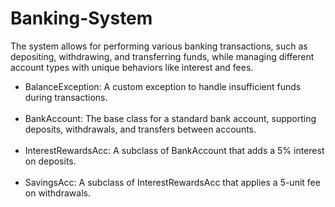# Banking-System
The system allows for performing various banking transactions, such as depositing, withdrawing, and transferring funds, while managing different account types with unique behaviors like interest and fees.
<br>
<ul>
<li>BalanceException: A custom exception to handle insufficient funds during transactions.</li>
  <br>
<li>BankAccount: The base class for a standard bank account, supporting deposits, withdrawals, and transfers between accounts.</li>
  <br>
<li>InterestRewardsAcc: A subclass of BankAccount that adds a 5% interest on deposits.</li>
  <br>
<li>SavingsAcc: A subclass of InterestRewardsAcc that applies a 5-unit fee on withdrawals.</li>
</ul>
